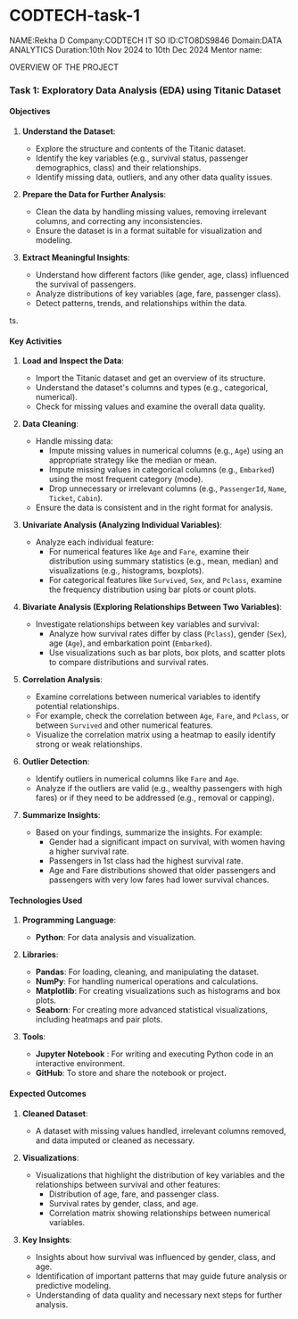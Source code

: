 # CODTECH-task-1
NAME:Rekha D
Company:CODTECH IT SO
ID:CTO8DS9846
Domain:DATA ANALYTICS
Duration:10th Nov 2024 to 10th Dec 2024
Mentor name:

OVERVIEW OF THE PROJECT

  ### Task 1: Exploratory Data Analysis (EDA) using Titanic Dataset

#### **Objectives**
1. **Understand the Dataset**:
   - Explore the structure and contents of the Titanic dataset.
   - Identify the key variables (e.g., survival status, passenger demographics, class) and their relationships.
   - Identify missing data, outliers, and any other data quality issues.

2. **Prepare the Data for Further Analysis**:
   - Clean the data by handling missing values, removing irrelevant columns, and correcting any inconsistencies.
   - Ensure the dataset is in a format suitable for visualization and modeling.

3. **Extract Meaningful Insights**:
   - Understand how different factors (like gender, age, class) influenced the survival of passengers.
   - Analyze distributions of key variables (age, fare, passenger class).
   - Detect patterns, trends, and relationships within the data.

ts.


#### **Key Activities**
1. **Load and Inspect the Data**:
   - Import the Titanic dataset and get an overview of its structure.
   - Understand the dataset's columns and types (e.g., categorical, numerical).
   - Check for missing values and examine the overall data quality.

2. **Data Cleaning**:
   - Handle missing data:
     - Impute missing values in numerical columns (e.g., `Age`) using an appropriate strategy like the median or mean.
     - Impute missing values in categorical columns (e.g., `Embarked`) using the most frequent category (mode).
     - Drop unnecessary or irrelevant columns (e.g., `PassengerId`, `Name`, `Ticket`, `Cabin`).
   - Ensure the data is consistent and in the right format for analysis.

3. **Univariate Analysis (Analyzing Individual Variables)**:
   - Analyze each individual feature:
     - For numerical features like `Age` and `Fare`, examine their distribution using summary statistics (e.g., mean, median) and visualizations (e.g., histograms, boxplots).
     - For categorical features like `Survived`, `Sex`, and `Pclass`, examine the frequency distribution using bar plots or count plots.

4. **Bivariate Analysis (Exploring Relationships Between Two Variables)**:
   - Investigate relationships between key variables and survival:
     - Analyze how survival rates differ by class (`Pclass`), gender (`Sex`), age (`Age`), and embarkation point (`Embarked`).
     - Use visualizations such as bar plots, box plots, and scatter plots to compare distributions and survival rates.

5. **Correlation Analysis**:
   - Examine correlations between numerical variables to identify potential relationships.
   - For example, check the correlation between `Age`, `Fare`, and `Pclass`, or between `Survived` and other numerical features.
   - Visualize the correlation matrix using a heatmap to easily identify strong or weak relationships.

6. **Outlier Detection**:
   - Identify outliers in numerical columns like `Fare` and `Age`.
   - Analyze if the outliers are valid (e.g., wealthy passengers with high fares) or if they need to be addressed (e.g., removal or capping).

7. **Summarize Insights**:
   - Based on your findings, summarize the insights. For example:
     - Gender had a significant impact on survival, with women having a higher survival rate.
     - Passengers in 1st class had the highest survival rate.
     - Age and Fare distributions showed that older passengers and passengers with very low fares had lower survival chances.

#### **Technologies Used**
1. **Programming Language**:
   - **Python**: For data analysis and visualization.

2. **Libraries**:
   - **Pandas**: For loading, cleaning, and manipulating the dataset.
   - **NumPy**: For handling numerical operations and calculations.
   - **Matplotlib**: For creating visualizations such as histograms and box plots.
   - **Seaborn**: For creating more advanced statistical visualizations, including heatmaps and pair plots.

3. **Tools**:
   - **Jupyter Notebook** : For writing and executing Python code in an interactive environment.
   - **GitHub**: To store and share the notebook or project.

#### **Expected Outcomes**
1. **Cleaned Dataset**:
   - A dataset with missing values handled, irrelevant columns removed, and data imputed or cleaned as necessary.

2. **Visualizations**:
   - Visualizations that highlight the distribution of key variables and the relationships between survival and other features:
     - Distribution of age, fare, and passenger class.
     - Survival rates by gender, class, and age.
     - Correlation matrix showing relationships between numerical variables.

3. **Key Insights**:
   - Insights about how survival was influenced by gender, class, and age.
   - Identification of important patterns that may guide future analysis or predictive modeling.
   - Understanding of data quality and necessary next steps for further analysis.
